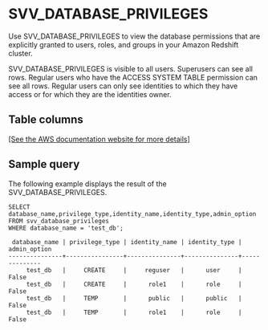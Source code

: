 # SVV\_DATABASE\_PRIVILEGES<a name="r_SVV_DATABASE_PRIVILEGES"></a>

Use SVV\_DATABASE\_PRIVILEGES to view the database permissions that are explicitly granted to users, roles, and groups in your Amazon Redshift cluster\.

SVV\_DATABASE\_PRIVILEGES is visible to all users\. Superusers can see all rows\. Regular users who have the ACCESS SYSTEM TABLE permission can see all rows\. Regular users can only see identities to which they have access or for which they are the identities owner\.

## Table columns<a name="r_SVV_DATABASE_PRIVILEGES-table-columns"></a>

[\[See the AWS documentation website for more details\]](http://docs.aws.amazon.com/redshift/latest/dg/r_SVV_DATABASE_PRIVILEGES.html)

## Sample query<a name="r_SVV_DATABASE_PRIVILEGES-sample-query"></a>

The following example displays the result of the SVV\_DATABASE\_PRIVILEGES\.

```
SELECT database_name,privilege_type,identity_name,identity_type,admin_option FROM svv_database_privileges
WHERE database_name = 'test_db';

 database_name | privilege_type | identity_name | identity_type | admin_option
---------------+----------------+---------------+---------------+--------------
     test_db   |     CREATE     |     reguser   |      user     |     False
     test_db   |     CREATE     |      role1    |      role     |     False
     test_db   |     TEMP       |      public   |      public   |     False
     test_db   |     TEMP       |      role1    |      role     |     False
```